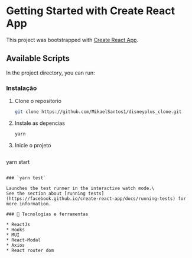 # Getting Started with Create React App

This project was bootstrapped with [Create React App](https://github.com/facebook/create-react-app).

## Available Scripts

In the project directory, you can run:

### Instalação

1. Clone o repositorio
   ```sh
   git clone https://github.com/MikaelSantos1/disneyplus_clone.git
   ```
2. Instale as  depencias
   ```sh
   yarn
   ```
3. Inicie o projeto
   ```js
  yarn start
   ```

### `yarn test`

Launches the test runner in the interactive watch mode.\
See the section about [running tests](https://facebook.github.io/create-react-app/docs/running-tests) for more information.

### 🚀 Tecnologias e ferramentas

* ReactJs
* Hooks
* MUI
* React-Modal
* Axios                                                                                        
* React router dom
